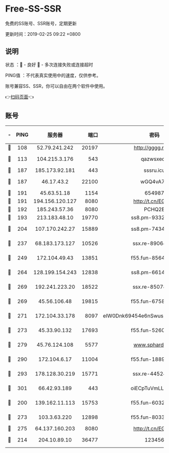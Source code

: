 # Free-SS-SSR

免费的SS账号、SSR账号，定期更新

更新时间：2019-02-25 09:22 +0800

## 说明

状态     ：🙂 - 良好 🙁 - 多次连接失败或连接超时

PING值   ：不代表真实使用中的速度，仅供参考。

账号兼容SS、SSR，你可以自由在两个软件中使用。

👉[扫码页面](https://liesauer.github.io/free-ss-ssr.github.io/)👈

## 账号

|-|PING|服务器|端口|密码|加密方式|区域|
|:----:|:----:|:-----:|-----:|:----:|:----:|:----:|
|🙂|108|52.79.241.242|20197|http://gggg.rocks|chacha20|KR|
|🙂|113|104.215.3.176|543|qazwsxedc|aes-256-gcm|JP|
|🙂|187|185.173.92.181|443|sssru.icu|rc4-md5|RU|
|🙂|187|46.17.43.2|22100|wGQ4vA7D|aes-256-gcm|RU|
|🙂|191|45.63.51.18|1154|654987|chacha20|US|
|🙂|191|194.156.120.127|8080|http://t.cn/EGJIyrl|rc4-md5|RU|
|🙂|192|185.243.57.36|8080|PCHQ2E|rc4-md5|US|
|🙂|193|213.183.48.10|19770|ss8.pm-93323963|rc4-md5|RU|
|🙂|204|107.170.242.27|15889|ss8.pm-74341344|aes-256-cfb|US|
|🙂|237|68.183.173.127|10526|ssx.re-89064823|aes-256-cfb|US|
|🙂|249|172.104.49.43|13851|f55.fun-85640290|aes-256-cfb|SG|
|🙂|264|128.199.154.243|12838|ss8.pm-66149074|aes-256-cfb|SG|
|🙂|269|192.241.223.20|18522|ssx.re-85078137|aes-256-cfb|US|
|🙂|269|45.56.106.48|19815|f55.fun-67580626|aes-256-cfb|US|
|🙂|271|172.104.33.178|8097|eIW0Dnk69454e6nSwuspv9DmS201tQ0D|aes-256-cfb|SG|
|🙂|273|45.33.90.132|17693|f55.fun-52609109|aes-256-cfb|US|
|🙂|279|45.76.124.108|5577|www.sphard.com|aes-256-cfb|AU|
|🙂|290|172.104.6.17|11004|f55.fun-18893031|aes-256-cfb|US|
|🙂|293|178.128.30.219|15771|ssx.re-44524378|aes-256-cfb|SG|
|🙂|301|66.42.93.189|443|oiECpTuVmLLxk4Ts|aes-256-cfb|US|
|🙂|200|139.162.11.113|15753|f55.fun-60326778|aes-256-cfb|SG|
|🙂|273|103.3.63.220|12898|f55.fun-80336552|aes-256-cfb|SG|
|🙂|275|64.137.160.203|8080|http://t.cn/EGJIyrl|rc4-md5|CA|
|🙁|214|204.10.89.10|36477|123456|aes-256-cfb|US|
